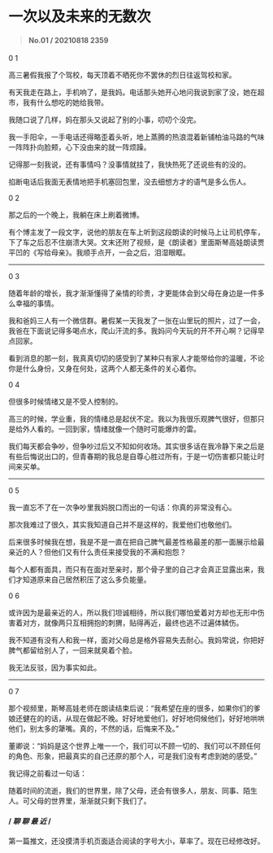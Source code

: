 # 一次以及未来的无数次

>#### No.01 / 20210818 2359


 0 1

高三暑假我报了个驾校，每天顶着不晒死你不罢休的烈日往返驾校和家。

有天我走在路上，手机响了，是我妈。电话那头她开心地问我说到家了没，她在超市，我有什么想吃的她给我带。

我随口说了几样，妈在那头又说起了别的小事，叨叨个没完。

我一手阳伞，一手电话还得略歪着头听，地上蒸腾的热浪混着新铺柏油马路的气味一阵阵扑向脸颊，心下没由来的就一阵烦躁。

记得那一刻我说，还有事情吗？没事情就挂了，我快热死了还说些有的没的。

掐断电话后我面无表情地把手机塞回包里，没去细想方才的语气是多么伤人。



0 2

那之后的一个晚上，我躺在床上刷着微博。

有个博主发了一段文字，说他的朋友在车上听到这段朗读的时候马上让司机停车，下了车之后忍不住崩溃大哭。文末还附了视频，是《朗读者》里面斯琴高娃朗读贾平凹的《写给母亲》。我顺手点开，一会之后，泪湿眼眶。

---

0 3

随着年龄的增长，我才渐渐懂得了亲情的珍贵，才更能体会到父母在身边是一件多么幸福的事情。

我和爸妈三人有一个微信群。暑假某一天我发了一张在山里玩的照片，过了一会，我爸在下面说记得多喝点水，爬山汗流的多。我妈问今天玩的开不开心啊？记得早点回家。

看到消息的那一刻，我真真切切的感受到了某种只有家人才能带给你的温暖，不论你是什么身份，又身在何处，这两个人都无条件的关心着你。



0 4

但很多时候情绪又是不受人控制的。

高三的时候，学业重，我的情绪总是起伏不定。我以为我很乐观脾气很好，但那只是给外人看的。一回到家，情绪就像一个随时可能爆炸的雷。

我们每天都会争吵，但争吵过后又不知如何收场。其实很多话在我冷静下来之后是有些后悔说出口的，但青春期的我总是自尊心胜过所有，于是一切伤害都只能让时间来买单。

---

0 5

我一直忘不了在一次争吵里我妈脱口而出的一句话：你真的非常没有心。

那次我难过了很久，其实我知道自己并不是这样的，我爱他们也敬他们。

后来很多时候我在想，我是不是一直在把自己脾气最差性格最差的那一面展示给最亲近的人？但他们又有什么责任来接受我的不满和抱怨？

每个人都有面具，而只有在面对至亲时，那个骨子里的自己才会真正显露出来，我们才知道原来自己居然积压了这么多负能量。



0 6

或许因为是最亲近的人，所以我们坦诚相待，所以我们哪怕爱着对方却也无形中伤害着对方，就像两只互相拥抱的刺猬，贴得再近，最终也逃不过遍体鳞伤。

我不知道有没有人和我一样，面对父母总是格外容易失去耐心。我妈常说，你把好脾气都留给别人了，一回来就臭着个脸。

我无法反驳，因为事实如此。

---

0 7

那个视频里，斯琴高娃老师在朗读结束后说：“我希望在座的很多，如果你们的爹娘还健在的的话，从现在做起不晚。好好地爱他们，好好地伺候他们，好好地哄哄他们，别太多的犟嘴。真的，不然的话，后悔来不及。”


董卿说：“妈妈是这个世界上唯一一个，我们可以不顾一切的、我们可以不顾任何的角色、形象，把最真实的自己还原的那个人，可是我们没有考虑到她的感受。”

我记得之前看过一句话：

随着时间的流逝，我们的世界里，除了父母，还会有很多人，朋友、同事、陌生人。可父母的世界里，渐渐就只剩下我们了。


#### / *聊 聊 最 近* /

第一篇推文，还没摸清手机页面适合阅读的字号大小，草率了。现在已经修改好。
